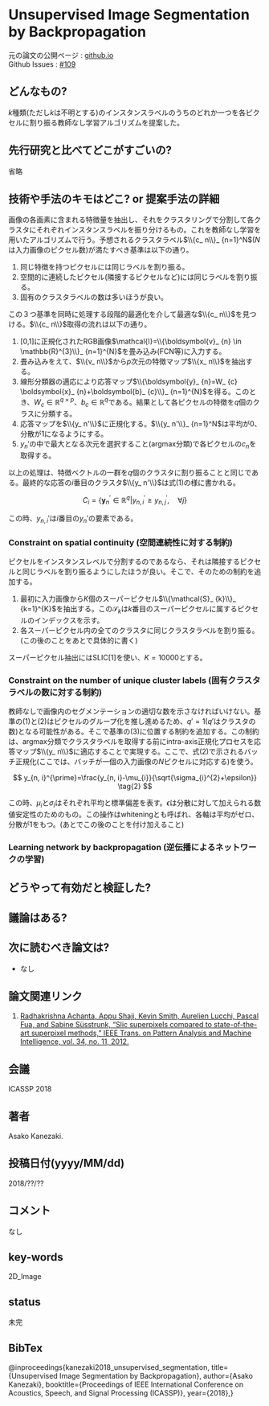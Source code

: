 # Unsupervised Image Segmentation by Backpropagation

元の論文の公開ページ : [github.io](https://kanezaki.github.io/pytorch-unsupervised-segmentation/ICASSP2018_kanezaki.pdf)  
Github Issues : [#109](https://github.com/Obarads/obarads.github.io/issues/109)

## どんなもの?
$k$種類(ただし$k$は不明とする)のインスタンスラベルのうちのどれか一つを各ピクセルに割り振る教師なし学習アルゴリズムを提案した。

## 先行研究と比べてどこがすごいの?
省略

## 技術や手法のキモはどこ? or 提案手法の詳細
画像の各画素に含まれる特徴量を抽出し、それをクラスタリングで分割して各クラスタにそれぞれインスタンスラベルを振り分けるもの。これを教師なし学習を用いたアルゴリズムで行う。予想されるクラスタラベル$\\{c_ n\\}_ {n=1}^N$($N$は入力画像のピクセル数)が満たすべき基準は以下の通り。

1. 同じ特徴を持つピクセルには同じラベルを割り振る。
2. 空間的に連続したピクセル(隣接するピクセルなど)には同じラベルを割り振る。
3. 固有のクラスタラベルの数は多いほうが良い。

この３つ基準を同時に処理する段階的最適化を介して最適な$\\{c_ n\\}$を見つける。$\\{c_ n\\}$取得の流れは以下の通り。

1. [0,1]に正規化されたRGB画像$\mathcal{I}=\\{\boldsymbol{v}_ {n} \in \mathbb{R}^{3}\\}_ {n=1}^{N}$を畳み込み(FCN等)に入力する。
2. 畳み込みをえて、$\\{v_ n\\}$から$p$次元の特徴マップ$\\{x_ n\\}$を抽出する。
3. 線形分類器の適応により応答マップ$\\{\boldsymbol{y}_ {n}=W_ {c} \boldsymbol{x}_ {n}+\boldsymbol{b}_ {c}\\}_ {n=1}^{N}$を得る。このとき、$W_ c\in\mathbb{R}^{q\times p}$、$b_ c\in\mathbb{R}^{q}$である。結果として各ピクセルの特徴を$q$個のクラスに分類する。
4. 応答マップを$\\{y_ n'\\}$に正規化する。$\\{y_ n'\\}_ {n=1}^N$は平均が0、分散が1になるようにする。
5. $y_ n'$の中で最大となる次元を選択すること(argmax分類)で各ピクセルの$c_ n$を取得する。

以上の処理は、特徴ベクトルの一群を$q$個のクラスタに割り振ることと同じである。最終的な応答の$i$番目のクラスタ$\\{y_ n'\\}$は式(1)の様に書かれる。

$$
C_{i}=\left\{\boldsymbol{y}_{n}^{\prime} \in \mathbb{R}^{q} | y_{n, i}^{\prime} \geq y_{n, j}^{\prime}, \quad \forall j\right\} \tag{1}
$$

この時、$y_ {n,i}'$は$i$番目の$y_ n'$の要素である。

### Constraint on spatial continuity (空間連続性に対する制約)
ピクセルをインスタンスレベルで分割するのであるなら、それは隣接するピクセルと同じラベルを割り振るようにしたほうが良い。そこで、そのための制約を追加する。

1. 最初に入力画像から$K$個のスーパーピクセル$\\{\mathcal{S}_ {k}\\}_ {k=1}^{K}$を抽出する。この$\mathcal{S}_ k$は$k$番目のスーパーピクセルに属するピクセルのインデックスを示す。
2. 各スーパーピクセル内の全てのクラスタに同じクラスタラベルを割り振る。(この後のことをあとで具体的に書く)

スーパーピクセル抽出にはSLIC[1]を使い、$K=10000$とする。

### Constraint on the number of unique cluster labels (固有クラスタラベルの数に対する制約)
教師なしで画像内のセグメンテーションの適切な数を示さなければいけない。基準の(1)と(2)はピクセルのグループ化を推し進めるため、$q'=1$($q'$はクラスタの数)となる可能性がある。そこで基準の(3)に位置する制約を追加する。この制約は、argmax分類でクラスタラベルを取得する前にintra-axis正規化プロセスを応答マップ$\\{y_ n\\}$に適応することで実現する。ここで、式(2)で示されるバッチ正規化(ここでは、バッチが一個の入力画像の$N$ピクセルに対応する)を使う。

$$
y_{n, i}^{\prime}=\frac{y_{n, i}-\mu_{i}}{\sqrt{\sigma_{i}^{2}+\epsilon}} \tag{2}
$$

この時、$\mu_ {i}$と$\sigma_ {i}$はそれぞれ平均と標準偏差を表す。$\epsilon$は分散に対して加えられる数値安定性のためのもの。この操作はwhiteningとも呼ばれ、各軸は平均がゼロ、分散が1をもつ。(あとでこの後のことを付け加えること)

### Learning network by backpropagation (逆伝播によるネットワークの学習)


## どうやって有効だと検証した?

## 議論はある?

## 次に読むべき論文は?
- なし

## 論文関連リンク
1. [Radhakrishna Achanta, Appu Shaji, Kevin Smith, Aurelien Lucchi, Pascal Fua, and Sabine Süsstrunk, “Slic superpixels compared to state-of-the-art superpixel methods,” IEEE Trans. on Pattern Analysis and Machine Intelligence, vol. 34, no. 11, 2012.](https://ieeexplore.ieee.org/document/6205760)

## 会議
ICASSP 2018

## 著者
Asako Kanezaki.

## 投稿日付(yyyy/MM/dd)
2018/??/??

## コメント
なし

## key-words
2D_Image

## status
未完

## BibTex
@inproceedings{kanezaki2018_unsupervised_segmentation,
	title={Unsupervised Image Segmentation by Backpropagation},
	author={Asako Kanezaki},
	booktitle={Proceedings of IEEE International Conference on Acoustics, Speech, and Signal Processing (ICASSP)},
	year={2018},}